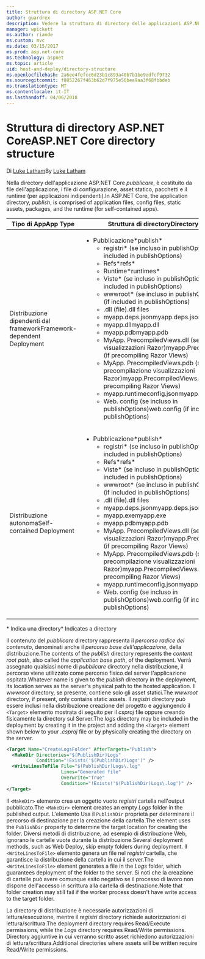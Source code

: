 ```yaml
---
title: Struttura di directory ASP.NET Core
author: guardrex
description: Vedere la struttura di directory delle applicazioni ASP.NET di base pubblicate.
manager: wpickett
ms.author: riande
ms.custom: mvc
ms.date: 03/15/2017
ms.prod: asp.net-core
ms.technology: aspnet
ms.topic: article
uid: host-and-deploy/directory-structure
ms.openlocfilehash: 2a6ee4fefcc6d23b1c893a40b7b1be9edfcf9732
ms.sourcegitcommit: f8852267f463b62d7f975e56bea9aa3f68fbbdeb
ms.translationtype: MT
ms.contentlocale: it-IT
ms.lasthandoff: 04/06/2018
---
```

# <a name="aspnet-core-directory-structure"></a><span data-ttu-id="10e46-103">Struttura di directory ASP.NET Core</span><span class="sxs-lookup"><span data-stu-id="10e46-103">ASP.NET Core directory structure</span></span>

<span data-ttu-id="10e46-104">Di [Luke Latham](https://github.com/guardrex)</span><span class="sxs-lookup"><span data-stu-id="10e46-104">By [Luke Latham](https://github.com/guardrex)</span></span>

<span data-ttu-id="10e46-105">Nella directory dell'applicazione ASP.NET Core *pubblicare*, è costituito da file dell'applicazione, i file di configurazione, asset statico, pacchetti e il runtime (per applicazioni indipendenti).</span><span class="sxs-lookup"><span data-stu-id="10e46-105">In ASP.NET Core, the application directory, *publish*, is comprised of application files, config files, static assets, packages, and the runtime (for self-contained apps).</span></span>


|            <span data-ttu-id="10e46-106">Tipo di App</span><span class="sxs-lookup"><span data-stu-id="10e46-106">App Type</span></span>            |                                                                                                                                                                                                                                                     <span data-ttu-id="10e46-107">Struttura di directory</span><span class="sxs-lookup"><span data-stu-id="10e46-107">Directory Structure</span></span>                                                                                                                                                                                                                                                      |
|--------------------------------|------------------------------------------------------------------------------------------------------------------------------------------------------------------------------------------------------------------------------------------------------------------------------------------------------------------------------------------------------------------------------------------------------------------------------------------------------------------------------------------------------------------------------|
| <span data-ttu-id="10e46-108">Distribuzione dipendenti dal framework</span><span class="sxs-lookup"><span data-stu-id="10e46-108">Framework-dependent Deployment</span></span> | <ul><li><span data-ttu-id="10e46-109">Pubblicazione\*</span><span class="sxs-lookup"><span data-stu-id="10e46-109">publish\*</span></span><ul><li><span data-ttu-id="10e46-110">registri\* (se incluso in publishOptions)</span><span class="sxs-lookup"><span data-stu-id="10e46-110">logs\* (if included in publishOptions)</span></span></li><li><span data-ttu-id="10e46-111">Refs\*</span><span class="sxs-lookup"><span data-stu-id="10e46-111">refs\*</span></span></li><li><span data-ttu-id="10e46-112">Runtime\*</span><span class="sxs-lookup"><span data-stu-id="10e46-112">runtimes\*</span></span></li><li><span data-ttu-id="10e46-113">Viste\* (se incluso in publishOptions)</span><span class="sxs-lookup"><span data-stu-id="10e46-113">Views\* (if included in publishOptions)</span></span></li><li><span data-ttu-id="10e46-114">wwwroot\* (se incluso in publishOptions)</span><span class="sxs-lookup"><span data-stu-id="10e46-114">wwwroot\* (if included in publishOptions)</span></span></li><li><span data-ttu-id="10e46-115">.dll (file)</span><span class="sxs-lookup"><span data-stu-id="10e46-115">.dll files</span></span></li><li><span data-ttu-id="10e46-116">myapp.deps.json</span><span class="sxs-lookup"><span data-stu-id="10e46-116">myapp.deps.json</span></span></li><li><span data-ttu-id="10e46-117">myapp.dll</span><span class="sxs-lookup"><span data-stu-id="10e46-117">myapp.dll</span></span></li><li><span data-ttu-id="10e46-118">myapp.pdb</span><span class="sxs-lookup"><span data-stu-id="10e46-118">myapp.pdb</span></span></li><li><span data-ttu-id="10e46-119">MyApp. PrecompiledViews.dll (se precompilazione visualizzazioni Razor)</span><span class="sxs-lookup"><span data-stu-id="10e46-119">myapp.PrecompiledViews.dll (if precompiling Razor Views)</span></span></li><li><span data-ttu-id="10e46-120">MyApp. PrecompiledViews.pdb (se precompilazione visualizzazioni Razor)</span><span class="sxs-lookup"><span data-stu-id="10e46-120">myapp.PrecompiledViews.pdb (if precompiling Razor Views)</span></span></li><li><span data-ttu-id="10e46-121">myapp.runtimeconfig.json</span><span class="sxs-lookup"><span data-stu-id="10e46-121">myapp.runtimeconfig.json</span></span></li><li><span data-ttu-id="10e46-122">Web. config (se incluso in publishOptions)</span><span class="sxs-lookup"><span data-stu-id="10e46-122">web.config (if included in publishOptions)</span></span></li></ul></li></ul> |
|   <span data-ttu-id="10e46-123">Distribuzione autonoma</span><span class="sxs-lookup"><span data-stu-id="10e46-123">Self-contained Deployment</span></span>    |          <ul><li><span data-ttu-id="10e46-124">Pubblicazione\*</span><span class="sxs-lookup"><span data-stu-id="10e46-124">publish\*</span></span><ul><li><span data-ttu-id="10e46-125">registri\* (se incluso in publishOptions)</span><span class="sxs-lookup"><span data-stu-id="10e46-125">logs\* (if included in publishOptions)</span></span></li><li><span data-ttu-id="10e46-126">Refs\*</span><span class="sxs-lookup"><span data-stu-id="10e46-126">refs\*</span></span></li><li><span data-ttu-id="10e46-127">Viste\* (se incluso in publishOptions)</span><span class="sxs-lookup"><span data-stu-id="10e46-127">Views\* (if included in publishOptions)</span></span></li><li><span data-ttu-id="10e46-128">wwwroot\* (se incluso in publishOptions)</span><span class="sxs-lookup"><span data-stu-id="10e46-128">wwwroot\* (if included in publishOptions)</span></span></li><li><span data-ttu-id="10e46-129">.dll (file)</span><span class="sxs-lookup"><span data-stu-id="10e46-129">.dll files</span></span></li><li><span data-ttu-id="10e46-130">myapp.deps.json</span><span class="sxs-lookup"><span data-stu-id="10e46-130">myapp.deps.json</span></span></li><li><span data-ttu-id="10e46-131">myapp.exe</span><span class="sxs-lookup"><span data-stu-id="10e46-131">myapp.exe</span></span></li><li><span data-ttu-id="10e46-132">myapp.pdb</span><span class="sxs-lookup"><span data-stu-id="10e46-132">myapp.pdb</span></span></li><li><span data-ttu-id="10e46-133">MyApp. PrecompiledViews.dll (se precompilazione visualizzazioni Razor)</span><span class="sxs-lookup"><span data-stu-id="10e46-133">myapp.PrecompiledViews.dll (if precompiling Razor Views)</span></span></li><li><span data-ttu-id="10e46-134">MyApp. PrecompiledViews.pdb (se precompilazione visualizzazioni Razor)</span><span class="sxs-lookup"><span data-stu-id="10e46-134">myapp.PrecompiledViews.pdb (if precompiling Razor Views)</span></span></li><li><span data-ttu-id="10e46-135">myapp.runtimeconfig.json</span><span class="sxs-lookup"><span data-stu-id="10e46-135">myapp.runtimeconfig.json</span></span></li><li><span data-ttu-id="10e46-136">Web. config (se incluso in publishOptions)</span><span class="sxs-lookup"><span data-stu-id="10e46-136">web.config (if included in publishOptions)</span></span></li></ul></li></ul>           |

<span data-ttu-id="10e46-137">\* Indica una directory</span><span class="sxs-lookup"><span data-stu-id="10e46-137">\* Indicates a directory</span></span>

<span data-ttu-id="10e46-138">Il contenuto del *pubblicare* directory rappresenta il *percorso radice del contenuto*, denominati anche il *percorso base dell'applicazione*, della distribuzione.</span><span class="sxs-lookup"><span data-stu-id="10e46-138">The contents of the *publish* directory represents the *content root path*, also called the *application base path*, of the deployment.</span></span> <span data-ttu-id="10e46-139">Verrà assegnato qualsiasi nome di *pubblicare* directory nella distribuzione, il percorso viene utilizzato come percorso fisico del server l'applicazione ospitata.</span><span class="sxs-lookup"><span data-stu-id="10e46-139">Whatever name is given to the *publish* directory in the deployment, its location serves as the server's physical path to the hosted application.</span></span> <span data-ttu-id="10e46-140">Il *wwwroot* directory, se presente, contiene solo gli asset statici.</span><span class="sxs-lookup"><span data-stu-id="10e46-140">The *wwwroot* directory, if present, only contains static assets.</span></span> <span data-ttu-id="10e46-141">Il *registri* directory può essere inclusi nella distribuzione creazione del progetto e aggiungendo il `<Target>` elemento mostrata di seguito per il *csproj* file oppure creando fisicamente la directory sul Server.</span><span class="sxs-lookup"><span data-stu-id="10e46-141">The *logs* directory may be included in the deployment by creating it in the project and adding the `<Target>` element shown below to your *.csproj* file or by physically creating the directory on the server.</span></span>

```xml
<Target Name="CreateLogsFolder" AfterTargets="Publish">
  <MakeDir Directories="$(PublishDir)Logs" 
           Condition="!Exists('$(PublishDir)Logs')" />
  <WriteLinesToFile File="$(PublishDir)Logs\.log" 
                    Lines="Generated file" 
                    Overwrite="True" 
                    Condition="!Exists('$(PublishDir)Logs\.log')" />
</Target>
```

<span data-ttu-id="10e46-142">Il `<MakeDir>` elemento crea un oggetto vuoto *registri* cartella nell'output pubblicato.</span><span class="sxs-lookup"><span data-stu-id="10e46-142">The `<MakeDir>` element creates an empty *Logs* folder in the published output.</span></span> <span data-ttu-id="10e46-143">L'elemento Usa il `PublishDir` proprietà per determinare il percorso di destinazione per la creazione della cartella.</span><span class="sxs-lookup"><span data-stu-id="10e46-143">The element uses the `PublishDir` property to determine the target location for creating the folder.</span></span> <span data-ttu-id="10e46-144">Diversi metodi di distribuzione, ad esempio di distribuzione Web, ignorano le cartelle vuote durante la distribuzione.</span><span class="sxs-lookup"><span data-stu-id="10e46-144">Several deployment methods, such as Web Deploy, skip empty folders during deployment.</span></span> <span data-ttu-id="10e46-145">Il `<WriteLinesToFile>` elemento genera un file nel *registri* cartella, che garantisce la distribuzione della cartella in cui il server.</span><span class="sxs-lookup"><span data-stu-id="10e46-145">The `<WriteLinesToFile>` element generates a file in the *Logs* folder, which guarantees deployment of the folder to the server.</span></span> <span data-ttu-id="10e46-146">Si noti che la creazione di cartelle può avere comunque esito negativo se il processo di lavoro non dispone dell'accesso in scrittura alla cartella di destinazione.</span><span class="sxs-lookup"><span data-stu-id="10e46-146">Note that folder creation may still fail if the worker process doesn't have write access to the target folder.</span></span>

<span data-ttu-id="10e46-147">La directory di distribuzione è necessarie autorizzazioni di lettura/esecuzione, mentre il *registri* directory richiede autorizzazioni di lettura/scrittura.</span><span class="sxs-lookup"><span data-stu-id="10e46-147">The deployment directory requires Read/Execute permissions, while the *Logs* directory requires Read/Write permissions.</span></span> <span data-ttu-id="10e46-148">Directory aggiuntive in cui verranno scritto asset richiedono autorizzazioni di lettura/scrittura.</span><span class="sxs-lookup"><span data-stu-id="10e46-148">Additional directories where assets will be written require Read/Write permissions.</span></span>
